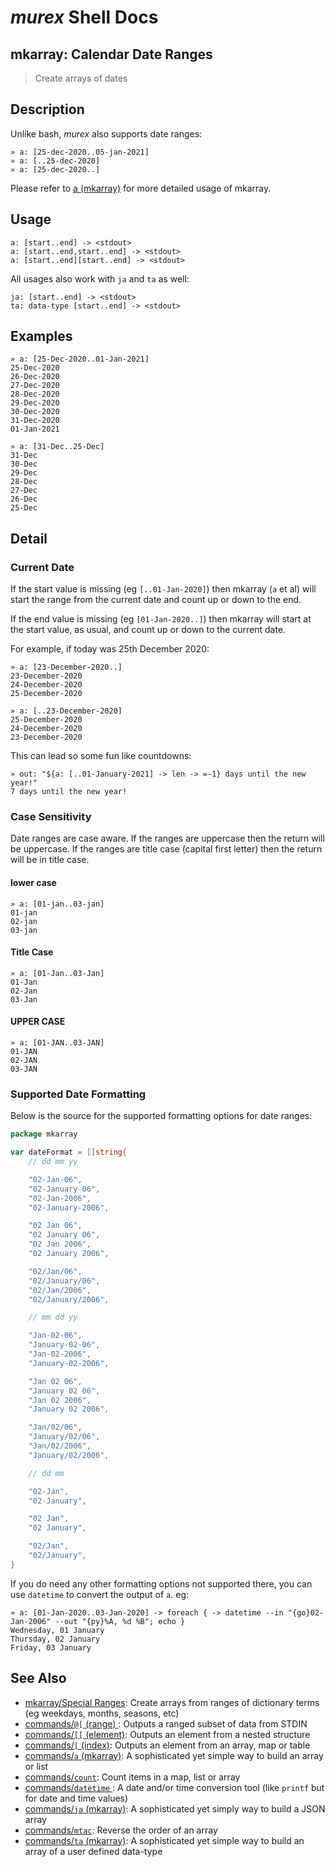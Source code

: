 # _murex_ Shell Docs

## mkarray: Calendar Date Ranges

> Create arrays of dates

## Description

Unlike bash, _murex_ also supports date ranges:

```  
» a: [25-dec-2020..05-jan-2021]
» a: [..25-dec-2020]
» a: [25-dec-2020..]
```

Please refer to [a (mkarray)](../commands/a.md) for more detailed usage of mkarray.

## Usage

    a: [start..end] -> <stdout>
    a: [start..end,start..end] -> <stdout>
    a: [start..end][start..end] -> <stdout>
    
All usages also work with `ja` and `ta` as well:

    ja: [start..end] -> <stdout>
    ta: data-type [start..end] -> <stdout>

## Examples

    » a: [25-Dec-2020..01-Jan-2021]
    25-Dec-2020
    26-Dec-2020
    27-Dec-2020
    28-Dec-2020
    29-Dec-2020
    30-Dec-2020
    31-Dec-2020
    01-Jan-2021
    
    » a: [31-Dec..25-Dec]
    31-Dec
    30-Dec
    29-Dec
    28-Dec
    27-Dec
    26-Dec
    25-Dec

## Detail

### Current Date

If the start value is missing (eg `[..01-Jan-2020]`) then mkarray (`a` et al)
will start the range from the current date and count up or down to the end.

If the end value is missing (eg `[01-Jan-2020..]`) then mkarray will start at
the start value, as usual, and count up or down to the current date.

For example, if today was 25th December 2020:

    » a: [23-December-2020..]
    23-December-2020
    24-December-2020
    25-December-2020
    
    » a: [..23-December-2020]
    25-December-2020
    24-December-2020
    23-December-2020
    
This can lead so some fun like countdowns:

    » out: "${a: [..01-January-2021] -> len -> =-1} days until the new year!"
    7 days until the new year!
    
### Case Sensitivity

Date ranges are case aware. If the ranges are uppercase then the return will be
uppercase. If the ranges are title case (capital first letter) then the return
will be in title case.

#### lower case

    » a: [01-jan..03-jan]
    01-jan
    02-jan
    03-jan
    
#### Title Case

    » a: [01-Jan..03-Jan]
    01-Jan
    02-Jan
    03-Jan
    
#### UPPER CASE

    » a: [01-JAN..03-JAN]
    01-JAN
    02-JAN
    03-JAN
    
### Supported Date Formatting

Below is the source for the supported formatting options for date ranges:

```go
package mkarray

var dateFormat = []string{
	// dd mm yy

	"02-Jan-06",
	"02-January-06",
	"02-Jan-2006",
	"02-January-2006",

	"02 Jan 06",
	"02 January 06",
	"02 Jan 2006",
	"02 January 2006",

	"02/Jan/06",
	"02/January/06",
	"02/Jan/2006",
	"02/January/2006",

	// mm dd yy

	"Jan-02-06",
	"January-02-06",
	"Jan-02-2006",
	"January-02-2006",

	"Jan 02 06",
	"January 02 06",
	"Jan 02 2006",
	"January 02 2006",

	"Jan/02/06",
	"January/02/06",
	"Jan/02/2006",
	"January/02/2006",

	// dd mm

	"02-Jan",
	"02-January",

	"02 Jan",
	"02 January",

	"02/Jan",
	"02/January",
}
```

If you do need any other formatting options not supported there, you can use
`datetime` to convert the output of `a`. eg:

    » a: [01-Jan-2020..03-Jan-2020] -> foreach { -> datetime --in "{go}02-Jan-2006" --out "{py}%A, %d %B"; echo }
    Wednesday, 01 January
    Thursday, 02 January
    Friday, 03 January

## See Also

* [mkarray/Special Ranges](../mkarray/special.md):
  Create arrays from ranges of dictionary terms (eg weekdays, months, seasons, etc)
* [commands/`@[` (range) ](../commands/range.md):
  Outputs a ranged subset of data from STDIN
* [commands/`[[` (element)](../commands/element.md):
  Outputs an element from a nested structure
* [commands/`[` (index)](../commands/index.md):
  Outputs an element from an array, map or table
* [commands/`a` (mkarray)](../commands/a.md):
  A sophisticated yet simple way to build an array or list
* [commands/`count`](../commands/count.md):
  Count items in a map, list or array
* [commands/`datetime` ](../commands/datetime.md):
  A date and/or time conversion tool (like `printf` but for date and time values)
* [commands/`ja` (mkarray)](../commands/ja.md):
  A sophisticated yet simply way to build a JSON array
* [commands/`mtac`](../commands/mtac.md):
  Reverse the order of an array
* [commands/`ta` (mkarray)](../commands/ta.md):
  A sophisticated yet simple way to build an array of a user defined data-type
